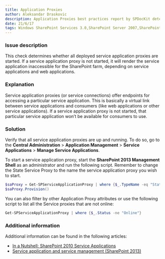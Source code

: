 ```yaml
---
title: Application Proxies
author: Aleksandar Draskovic
description: Application Proxies best practices report by SPDocKit determines whether all deployed service application proxies are started.
date: 21/6/17
tags: Windows SharePoint Services 3.0,SharePoint Server 2007,SharePoint Foundation 2010,SharePoint Server 2010,SharePoint Foundation 2013,SharePoint Server 2013,SharePoint Server 2016
---
```

### Issue description

This check determines whether all deployed service application proxies are started. If a service application proxy is not started, it will render the service application inaccessible for the SharePoint farm, depending on service applications and web applications.

### Explanation

Service application proxies (or service connections) offer endpoints for accessing a particular service application. This is basically a virtual link between service applications and consumers (like web applications or other service applications). If a service application proxy is not started, that particular service application won’t be available for consumers to use.

### Solution

Verify that all service application proxies are up and running. To do so, go to the __Central Administration__ > __Application Management__ > __Service Applications__ > __Manage Service Applications__.

To start a service application proxy, start the __SharePoint 2013 Management Shell__ as an administrator and run the following script. Remember to change the State Service Proxy to the name the service application proxy you wish to start.
```powershell
$saProxy = Get-SPServiceApplicationProxy | where {$_.TypeName -eq "State Service Proxy"} 
$saProxy.Provision()
```
You can also filter by other Application Proxy attributes or use the following script to list all the Service proxies that are not online:

```powershell
Get-SPServiceApplicationProxy | where {$_.Status -ne "Online"} 
```

### Additional information

Additional information can be found in the following articles:

* [In a Nutshell: SharePoint 2010 Service Applications](http://www.harbar.net/articles/sp2010sa2.aspx)
* [Service application and service management (SharePoint 2013)](https://technet.microsoft.com/en-us/library/ee704547.aspx)